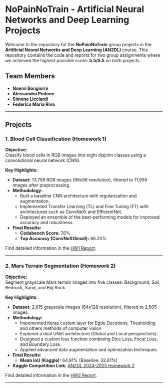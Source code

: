 # NoPainNoTrain - Artificial Neural Networks and Deep Learning Projects

Welcome to the repository for the **NoPainNoTrain** group projects in the **Artificial Neural Networks and Deep Learning (AN2DL)** course. This repository contains the code and reports for two group assignments where we achieved the highest possible score: **5.5/5.5** on both projects.

## Team Members

- **Noemi Bongiorni**  
- **Alessandro Pedone**  
- **Simone Licciardi**  
- **Federico Maria Riva**  

---

## Projects

### 1. Blood Cell Classification (Homework 1)
**Objective:**  
Classify blood cells in RGB images into eight disjoint classes using a convolutional neural network (CNN).

**Key Highlights:**
- **Dataset:** 13,759 RGB images (96x96 resolution), filtered to 11,959 images after preprocessing.
- **Methodology:** 
  - Built a baseline CNN architecture with regularization and augmentation.
  - Implemented Transfer Learning (TL) and Fine Tuning (FT) with architectures such as ConvNeXt and EfficientNet.
  - Deployed an ensemble of the best-performing models for improved accuracy and robustness.
- **Final Results:**
  - **Codabench Score:** 76%
  - **Top Accuracy (ConvNeXtSmall):** 96.20%

Find detailed information in the [HW1 Report](HW1_report_NoPainNoTrain.pdf).

---

### 2. Mars Terrain Segmentation (Homework 2)
**Objective:**  
Segment grayscale Mars terrain images into five classes: Background, Soil, Bedrock, Sand, and Big Rock.

**Key Highlights:**
- **Dataset:** 2,615 grayscale images (64x128 resolution), filtered to 2,505 images.
- **Methodology:**
  - Impemented Keras custom layer for Egde Decetions, Thesholding and others methods of computer vision
  - Explored a dual UNet architecture (Global and Local perspectives).
  - Designed a custom loss function combining Dice Loss, Focal Loss, and Boundary Loss.
  - Applied advanced data augmentation and optimization techniques.
- **Final Results:**
  - **Mean IoU (Kaggle):** 64.91% (Baseline: 32.81%)
- **Kaggle Competition Link:** [AN2DL 2024-2025 Homework 2](https://www.kaggle.com/competitions/an-2-dl-2024-2025-homework-2/discussion?sort=hotness)

Find detailed information in the [HW2 Report](HW2_report_NoPainNoTrain.pdf).

---
